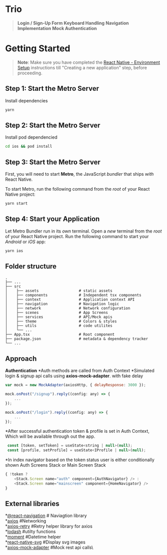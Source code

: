 # Trio

>**Login / Sign-Up Form**
**Keyboard Handling**
**Navigation Implementation**
**Mock Authentication**


# Getting Started

>**Note**: Make sure you have completed the [React Native - Environment Setup](https://reactnative.dev/docs/environment-setup) instructions till "Creating a new application" step, before proceeding.

## Step 1: Start the Metro Server

Install dependencies

```bash
yarn
```

## Step 2: Start the Metro Server

Install pod dependencied

```bash
cd ios && pod install
```

## Step 3: Start the Metro Server

First, you will need to start **Metro**, the JavaScript _bundler_ that ships _with_ React Native.

To start Metro, run the following command from the _root_ of your React Native project:

```bash
yarn start
```

## Step 4: Start your Application

Let Metro Bundler run in its _own_ terminal. Open a _new_ terminal from the _root_ of your React Native project. Run the following command to start your _Android_ or _iOS_ app:

```bash
yarn ios
```



## Folder structure
    .
    ├── ...
    ├── src
    │    ├── assets                  # static assets
    │    ├── components              # Independent tsx components
    │    ├── context                 # Application context API
    │    ├── navigation              # Navigation logic
    │    ├── network                 # Network configuration
    │    ├── scenes                  # App Screens
    │    ├── services                # API/Mock apis
    │    ├── theme                   # Colors & styles
    │    ├── utils                   # code utilites
    │    └── ...
    ├── App.tsx                      # Root component 
    ├── package.json                 # metadata & dependency tracker
    └── ...
    
    
## Approach
**Authentication**
*Auth methods are called from Auth Context
*Simulated login & signup api calls using **axios-mock-adapter**. with fake delay

```js
var mock = new MockAdapter(axiosHttp, { delayResponse: 3000 });

mock.onPost("/signup").reply((config: any) => {
    ...
});

mock.onPost("/login").reply((config: any) => {
    ...
});
```

*After successful authentication token & profile is set in Auth Context, Which will be available through out the app.
```js
 const [token, setToken] = useState<string | null>(null);
 const [profile, setProfile] = useState<IProfile | null>(null);
```

*In index navigator based on the token status user is either conditionally shown Auth Screens Stack or Main Screen Stack
```js
{ !token ? 
	<Stack.Screen name="auth" component={AuthNavigator} /> :
	<Stack.Screen name="mainscreen" component={HomeNavigator} /> 
}
```
    
## External libraries
*[@react-navigation](https://github.com/react-navigation/react-navigation) # Naviagtion library\
*[axios](https://www.npmjs.com/package//axios) #Networking\
*[axios-retry](https://www.npmjs.com/package/axios-retry) #Retry helper library for axios\
*[lodash](https://www.npmjs.com/package/lodash) #utilty functions\
*[moment](https://www.npmjs.com/package/lodash) #Datetime helper\
*[react-native-svg](https://www.npmjs.com/package/lodash) #Display svg images\
*[axios-mock-adapter](https://www.npmjs.com/package/axios-mock-adapter) #Mock rest api calls\